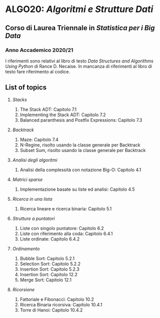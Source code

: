 # ALGO20: *Algoritmi e Strutture Dati* #
## Corso di Laurea Triennale in *Statistica per i Big Data* ##
### Anno Accademico 2020/21 ###

I riferimenti sono relativi al libro di testo
*Data Structures and Algorithms Using Python* di Rance D. Necaise.
In mancanza di riferimenti al libro di testo fare riferimento al codice.


## List of topics ##

1. *Stacks*
    1. The Stack ADT: Capitolo 7.1
    2. Implementing the Stack ADT: Capitolo 7.2
    3. Balanced paranthesis and Postfix Expressions: Capitolo 7.3
   
2. *Backtrack*
    1. Maze: Capitolo 7.4
    2. N-Regine,   risolto usando la classe generale per Backtrack
    3. Subset Sum, risolto usando la classe generale per Backtrack

3. *Analisi degli algoritmi*
    1. Analisi della complessità con notazione Big-O: Capitolo 4.1

4. *Matrici sparse*
    1. Implementazione basate su liste ed analisi: Capitolo 4.5

5. *Ricerca in una lista*
    1. Ricerca lineare e ricerca binaria: Capitolo 5.1

6. *Strutture a puntatori*
    1. Liste con singolo puntatore: Capitolo 6.2
    2. Liste con riferimento alla coda: Capitolo 6.4.1
    3. Liste ordinate: Capitolo 6.4.2

7. *Ordinamento*
    1. Bubble Sort: Capitolo 5.2.1
    2. Selection Sort: Capitolo 5.2.2
    3. Insertion Sort: Capitolo 5.2.3
    4. Insertion Sort: Capitolo 12.2
    5. Merge Sort: Capitolo 12.1

8. *Ricorsione*
    1. Fattoriale e Fibonacci: Capitolo 10.2
    2. Ricerca Binaria ricorsiva: Capitolo 10.4.1
    3. Torre di Hanoi: Capitolo 10.4.2



